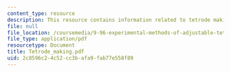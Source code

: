 ```yaml
---
content_type: resource
description: This resource contains information related to tetrode making.
file: null
file_location: /coursemedia/9-96-experimental-methods-of-adjustable-tetrode-array-neurophysiology-january-iap-2001/2c8596c24c52cc3bafa9fab77e558f89_Tetrode_making.pdf
file_type: application/pdf
resourcetype: Document
title: Tetrode_making.pdf
uid: 2c8596c2-4c52-cc3b-afa9-fab77e558f89
---
```


